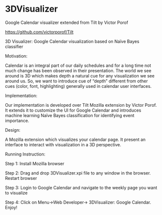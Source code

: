 3DVisualizer
============

Google Calendar visualizer extended from Tilt by Victor Porof

https://github.com/victorporof/Tilt

3D Visualizer: Google Calendar visualization based on Naïve Bayes classifier

Motivation:

Calendar is an integral part of our daily schedules and for a long time not much change has been
observed in their presentation.
The world we see around is 3D which makes depth a natural cue for any visualization we see
around us. So, we want to introduce cue of “depth” different from other cues (color, font, highlighting)
generally used in calendar user interfaces.

Implementation:

Our implementation is developed over Tilt Mozilla extension by Victor Porof. It extends it to
customize the UI for Google Calendar and introduces machine learning Naïve Bayes classification for
identifying event importance.

Design:

A Mozilla extension which visualizes your calendar page. It present an interface to interact with
visualization in a 3D perspective.

Running Instruction:

Step 1: Install Mozilla browser

Step 2: Drag and drop 3DVisualizer.xpi file to any window in the browser. Restart browser

Step 3: Login to Google Calendar and navigate to the weekly page you want to visualize

Step 4: Click on Menu->Web Developer-> 3DVisualizer: Google Calendar. Enjoy!
